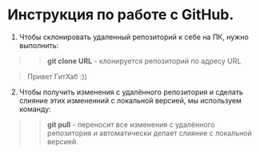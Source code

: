 # Инструкция по работе с GitHub.

1. Чтобы склонировать удаленный репозиторий к себе на ПК, нужно выполнить:  
>> **git clone URL** - клонируется репозиторий по адресу URL

> Привет ГитХаб :))

2. Чтобы получить изменения с удалённого репозитория и сделать слияние этих измененний с локальной версией, мы используем команду:  
>> **git pull** - переносит все изменения с удалённого репозитория и автоматически делает слияние с локальной версией.